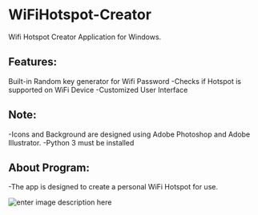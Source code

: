
# WiFiHotspot-Creator
Wifi Hotspot Creator Application for Windows.

## Features:

Built-in Random key generator for Wifi Password
-Checks if Hotspot is supported on WiFi Device
-Customized User Interface

## Note:

-Icons and Background are designed using Adobe Photoshop and Adobe Illustrator.
-Python 3 must be installed

## About Program:
-The app is designed to create a personal WiFi Hotspot for use. 


![enter image description here](https://github.com/akil777/WiFiHotspot-Creator/blob/master/Screenshot.PNG?raw=true)
